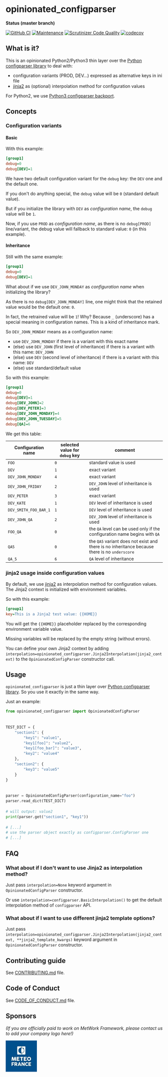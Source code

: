 # opinionated_configparser

[//]: # (automatically generated from https://github.com/metwork-framework/github_organization_management/blob/master/common_files/README.md)

**Status (master branch)**

[![GitHub CI](https://github.com/metwork-framework/opinionated_configparser/actions/workflows/ci.yml/badge.svg?branch=master)](https://github.com/metwork-framework/opinionated_configparser/actions?query=workflow%3ACI+branch%3Amaster)
[![Maintenance](https://raw.githubusercontent.com/metwork-framework/resources/master/badges/maintained.svg)](https://github.com/metwork-framework/resources/blob/master/badges/maintained.svg)
[![Scrutinizer Code Quality](https://scrutinizer-ci.com/g/metwork-framework/opinionated_configparser/badges/quality-score.png?b=master)](https://scrutinizer-ci.com/g/metwork-framework/opinionated_configparser/?branch=master)
[![codecov](https://codecov.io/gh/metwork-framework/opinionated_configparser/branch/master/graph/badge.svg)](https://codecov.io/gh/metwork-framework/opinionated_configparser)




## What is it?

This is an opinionated Python2/Python3 thin layer over the [Python configparser library](https://docs.python.org/3/library/configparser.html) to deal with:

- configuration variants (PROD, DEV...) expressed as alternative keys in ini file
- [jinja2](https://jinja.palletsprojects.com/) as (optional) interpolation method for configuration values

For Python2, we use [Python3 configparser backport](https://pypi.org/project/configparser/).


## Concepts

### Configuration variants

#### Basic

With this example:

```ini
[group1]
debug=0
debug[DEV]=1
```

We have two default configuration variant for the `debug` key: the `DEV` one and the default one.

If you don't do anything special, the `debug` value will be `0` (standard default value).

But if you initialize the library with `DEV` as *configuration name*, the `debug` value will be `1`.

Now, if you use `PROD` as *configuration name*, as there is no `debug[PROD]` line/variant,
the debug value will fallback to standard value: `0` (in this example).

#### Inheritance

Still with the same example:

```ini
[group1]
debug=0
debug[DEV]=1
```

What about if we use `DEV_JOHN_MONDAY` as *configuration name* when initializing the library?

As there is no `debug[DEV_JOHN_MONDAY]` line,
one might think that the retained value would be the default one: `0`.

In fact, the retrained value will be `1`! Why? Because `_` (underscore) has a special meaning
in configuration names. This is a kind of inheritance mark.

So `DEV_JOHN_MONDAY` means as a configuration name:

- use `DEV_JOHN_MONDAY` if there is a variant with this exact name
- (else) use `DEV_JOHN` (first level of inheritance) if there is a variant with this name: `DEV_JOHN`
- (else) use `DEV` (second level of inheritance) if there is a variant with this name: `DEV`
- (else) use standard/default value

So with this example:

```ini
[group1]
debug=0
debug[DEV]=1
debug[DEV_JOHN]=2
debug[DEV_PETER]=3
debug[DEV_JOHN_MONDAY]=4
debug[DEV_JOHN_TUESDAY]=5
debug[QA]=6
```

We get this table:

Configuration name | selected value for `debug` key | comment
--- | --- | ---
`FOO` | `0` | standard value is used
`DEV` | `1` | exact variant
`DEV_JOHN_MONDAY` | `4` | exact variant
`DEV_JOHN_FRIDAY` | `2` | `DEV_JOHN` level of inheritance is used
`DEV_PETER` | `3` | exact variant
`DEV_KATE` | `1` | `DEV` level of inheritance is used
`DEV_SMITH_FOO_BAR_1` | `1` | `DEV` level of inheritance is used
`DEV_JOHN_QA` | `2` | `DEV_JOHN` level of inheritance is used
`FOO_QA` | `0` | the `QA` level can be used only if the configuration name begins with `QA`
`QA5` | `0` | the `QA5` variant does not exist and there is no inheritance because there is no `underscore`
`QA_5` | `6` | `QA` level of inheritance

### jinja2 usage inside configuration values

By default, we use [jinja2](https://jinja.palletsprojects.com/) as interpolation method
for configuration values. The Jinja2 context is initialized with environment variables.

So with this example:
```ini
[group1]
key=This is a Jinja2 test value: {{HOME}}
```

You will get the `{{HOME}}` placeholder replaced by the corresponding environment variable value.

Missing variables will be replaced by the empty string (without errors).

You can define your own Jinja2 context by adding `interpolation=opinionated_configparser.Jinja2Interpolation(jinja2_context)` to the `OpinionatedConfigParser` constructor call.

## Usage

`opinionated_configparser` is just a thin layer over [Python configparser library](https://docs.python.org/3/library/configparser.html). So you use it exactly in the same way.

Just an example:

```python
from opinionated_configparser import OpinionatedConfigParser


TEST_DICT = {
    "section1": {
        "key1": "value1",
        "key1[foo]": "value2",
        "key1[foo_bar]": "value3",
        "key2": "value4"
    },
    "section2": {
        "key3": "value5"
    }
}


parser = OpinionatedConfigParser(configuration_name="foo")
parser.read_dict(TEST_DICT)

# will output: value2
print(parser.get("section1", "key1"))

# [...]
# use the parser object exactly as configparser.ConfigParser one
# [...]
```

## FAQ

### What about if I don't want to use Jinja2 as interpolation method?

Just pass `interpolation=None` keyword argument in `OpinionatedConfigParser`
constructor.

Or use `interpolation=configparser.BasicInterpolation()` to get the default
interpolation method of `configparser` API.

### What about if I want to use different jinja2 template options?

Just pass `interpolation=opinionated_configparser.Jinja2Interpolation(jinja2_context, **jinja2_template_kwargs)` keyword argument in `OpinionatedConfigParser` constructor.






## Contributing guide

See [CONTRIBUTING.md](CONTRIBUTING.md) file.



## Code of Conduct

See [CODE_OF_CONDUCT.md](CODE_OF_CONDUCT.md) file.



## Sponsors

*(If you are officially paid to work on MetWork Framework, please contact us to add your company logo here!)*

[![logo](https://raw.githubusercontent.com/metwork-framework/resources/master/sponsors/meteofrance-small.jpeg)](http://www.meteofrance.com)
